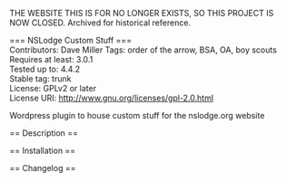 THE WEBSITE THIS IS FOR NO LONGER EXISTS, SO THIS PROJECT IS NOW CLOSED.  Archived for historical reference.

=== NSLodge Custom Stuff ===  
Contributors: Dave Miller
Tags: order of the arrow, BSA, OA, boy scouts  
Requires at least: 3.0.1  
Tested up to: 4.4.2  
Stable tag: trunk  
License: GPLv2 or later  
License URI: http://www.gnu.org/licenses/gpl-2.0.html

Wordpress plugin to house custom stuff for the nslodge.org website

== Description ==  

== Installation ==  


== Changelog ==

